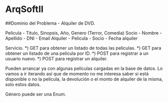 # ArqSoftII
##Dominio del Problema - Alquiler de DVD.

Pelicula - Titulo, Sinopsis, Año, Genero (Terror, Comedia)
Socio - Nombre - Apellido - DNI - Email
Alquiler - Pelicula - Socio - Fecha alquiler

Servicio.
*) GET para obtener un listado de todas las películas.
*) GET para obtener un listado de una película por ID.
*) POST para registrar a un usuario nuevo.
*) POST para registrar un alquiler.

Pueden arrancar ya con algunas películas cargadas en la base de datos. Lo vamos a ir iterando así que de momento no me interesa saber si está disponible o no la película, la devolución o el monto de alquiler de la misma, solo estos datos.

Género puede ser una Enum.
